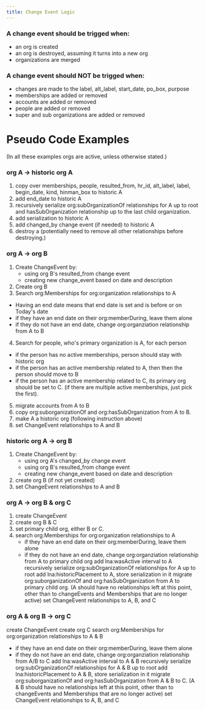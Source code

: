 ```yaml
---
title: Change Event Logic
---
```


### A change event should be trigged when:
- an org is created
- an org is destroyed, assuming it turns into a new org
- organizations are merged

### A change event should NOT be trigged when:
- changes are made to the label, alt_label, start_date, po_box, purpose
- memberships are added or removed
- accounts are added or removed
- people are added or removed
- super and sub organizations are added or removed

# Pseudo Code Examples
(In all these examples orgs are active, unless otherwise stated.)

### org A -> historic org A
1. copy over memberships, people, resulted_from, hr_id, alt_label, label, begin_date, kind, hinman_box to historic A
2. add end_date to historic A
3. recursively serialize org:subOrganizationOf relationships for A up to root and hasSubOrganization relationship up to the last child organization.
4. add serialization to historic A
5. add changed_by change event (if needed) to historic A
6. destroy a (potentially need to remove all other relationships before destroying.)

### org A -> org B
1. Create ChangeEvent by:
   - using org B's resulted_from change event
   - creating new change_event based on date and description
2. Create org B
3. Search org:Memberships for org:organization relationships to A
  - Having an end date means that end date is set and is before or on Today's date
  - if they have an end date on their org:memberDuring, leave them alone 
  - if they do not have an end date, change org:organziation relationship from A to B
4. Search for people, who's primary organization is A, for each person
  - if the person has no active memberships, person should stay with historic org
  - if the person has an active membership related to A, then then the person should move to B
  - if the person has an active membership related to C, its primary org should be set to C. (if there are multiple active memberships, just pick the first).
5. migrate accounts from A to B
6. copy org:suborganizationOf and org:hasSubOrganization from A to B.
7. make A a historic org (following instruction above)
8. set ChangeEvent relationships to A and B

### historic org A -> org B
1. Create ChangeEvent by:
   - using org A's changed_by change event
   - using org B's resulted_from change event
   - creating new change_event based on date and description
2. create org B (if not yet created)
3. set ChangeEvent relationships to A and B


### org A -> org B & org C

1. create ChangeEvent
2. create org B & C
3. set primary child org, either B or C.
4. search org:Memberships for org:organization relationships to A
   - if they have an end date on their org:memberDuring, leave them alone
   - if they do not have an end date, change org:organziation relationship from A to primary child org
add lna:wasActive interval to A
recursively serialize org:subOrganizationOf relationships for A up to root
add lna:historicPlacement to A, store serialization in it
migrate org:suborganizationOf and org:hasSubOrganization from A to primary child org. (A should have no relationships left at this point, other than to changeEvents and Memberships that are no longer active)
set ChangeEvent relationships to A, B, and C

### org A & org B -> org C

create ChangeEvent
create org C
search org:Memberships for org:organization relationships to A & B
- if they have an end date on their org:memberDuring, leave them alone
- if they do not have an end date, change org:organziation relationship from A/B to C
add lna:wasActive interval to A & B
recursively serialize org:subOrganizationOf relationships for A & B up to root
add lna:historicPlacement to A & B, store serialization in it
migrate org:suborganizationOf and org:hasSubOrganization from A & B to C. (A & B should have no relationships left at this point, other than to changeEvents and Memberships that are no longer active)
set ChangeEvent relationships to A, B, and C